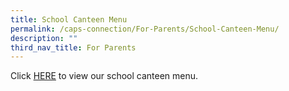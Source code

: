 ```yaml
---
title: School Canteen Menu
permalink: /caps-connection/For-Parents/School-Canteen-Menu/
description: ""
third_nav_title: For Parents
---
```

Click [HERE](https://drive.google.com/file/d/1424lf84tLVEaAyH9zBgOJn2rA8NYIet1/view?usp=share_link)
to view our school canteen menu.